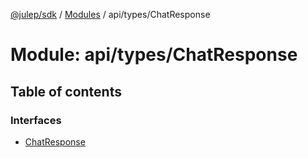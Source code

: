 [@julep/sdk](../README.md) / [Modules](../modules.md) / api/types/ChatResponse

# Module: api/types/ChatResponse

## Table of contents

### Interfaces

- [ChatResponse](../interfaces/api_types_ChatResponse.ChatResponse.md)
